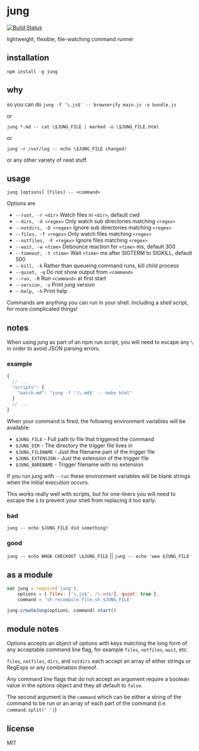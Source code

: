 jung
=====

[![Build Status](https://travis-ci.org/jarofghosts/jung.png?branch=master)](https://travis-ci.org/jarofghosts/jung)

lightweight, flexible, file-watching command runner

## installation

`npm install -g jung`

## why

so you can do `jung -f '\.js$' -- browserify main.js -o bundle.js`

or

`jung *.md -- cat \$JUNG_FILE | marked -o \$JUNG_FILE.html`

or

`jung -r /var/log -- echo \$JUNG_FILE changed!`

or any other variety of neat stuff.

## usage

`jung [options] [files] -- <command>`

Options are

* `--root, -r <dir>` Watch files in `<dir>`, default cwd
* `--dirs, -d <regex>` Only watch sub directories matching `<regex>`
* `--notdirs, -D <regex>` Ignore sub directories matching `<regex>`
* `--files, -f <regex>` Only watch files matching `<regex>`
* `--notfiles, -F <regex>` Ignore files matching `<regex>`
* `--wait, -w <time>` Debounce reaction for `<time>` ms, default 300
* `--timeout, -t <time>` Wait `<time>` ms after SIGTERM to SIGKILL, default 500
* `--kill, -k` Rather than queueing command runs, kill child process
* `--quiet, -q` Do not show output from `<command>`
* `--run, -R` Run `<command>` at first start
* `--version, -v` Print jung version
* `--help, -h` Print help

Commands are anything you can run in your shell. Including a shell script, for
more complicated things!

## notes

When using jung as part of an npm run script, you will need to escape any `\`
in order to avoid JSON parsing errors.

### example

```js
{
  // ...
  "scripts": {
    "watch-md": "jung -f '\\.md$' -- make html"
  }
  // ...
}
```

When your command is fired, the following environment variables will be
available:

* `$JUNG_FILE` - Full path to file that triggered the command
* `$JUNG_DIR` - The directory the trigger file lives in
* `$JUNG_FILENAME` - Just the filename part of the trigger file
* `$JUNG_EXTENSION` - Just the extension of the trigger file
* `$JUNG_BARENAME` - Trigger filename with no extension

If you run jung with `--run` these environment variables will be blank strings
when the initial execution occurs.

This works really well with scripts, but for one-liners you will need to escape
the `$` to prevent your shell from replacing it too early.

### bad

`jung -- echo $JUNG_FILE did something!`

### good

`jung -- echo WHOA CHECKOUT \$JUNG_FILE` || `jung -- echo 'wee $JUNG_FILE'`

## as a module

```js
var jung = require('jung'),
    options = { files: ['\.js$', /\.md$/], quiet: true },
    command = 'sh recompile_file.sh $JUNG_FILE'

jung.createJung(options, command).start()
```

## module notes

Options accepts an object of options with keys matching the long form of
any acceptable command line flag, for example `files`, `notfiles`, `wait`, etc.

`files`, `notfiles`, `dirs`, and `notdirs` each accept an array of either
strings or RegExps or any combination thereof.

Any command line flags that do not accept an argument require a boolean value
in the options object and they all default to `false`.

The second argument is the `command` which can be either a string of the
command to be run or an array of each part of the command (i.e. 
`command.split(' ')`)

## license

MIT
